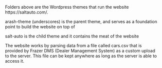 <p>Folders above are the Wordpress themes that run the website https://saltauto.com/.</p>

<p>arash-theme (underscores) is the parent theme, and serves as a foundation point to build the website on top of</p>

<p>salt-auto is the child theme and it contains the meat of the website</p>

<p>The website works by parsing data from a file called cars.csv that is provided by Frazer DMS (Dealer Management System) as a custom upload to the server. This file can be kept anywhere as long as the server is able to access it.</p>


